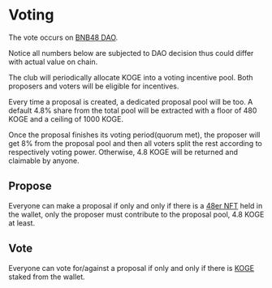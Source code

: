 # Voting

The vote occurs on [BNB48 DAO](https://www.bnb48.club).&#x20;

Notice all numbers below are subjected to DAO decision thus could differ with actual value on chain.

The club will periodically allocate KOGE into a voting incentive pool. Both proposers and voters will be eligible for incentives.

Every time a proposal is created, a dedicated proposal pool will be too. A default 4.8% share from the total pool will be extracted with a floor of 480 KOGE and a ceiling of 1000 KOGE.&#x20;

Once the proposal finishes its voting period(quorum met), the proposer will get 8% from the proposal pool and then all voters split the rest according to respectively voting power. Otherwise, 4.8 KOGE will be returned and claimable by anyone.

## Propose

Everyone can make a proposal if only and only if there is a [48er NFT](48er-nft.md) held in the wallet, only the proposer must contribute to the proposal pool, 4.8 KOGE at least.

## Vote

Everyone can vote for/against a proposal if only and only if there is [KOGE ](koge-token.md)staked from the wallet.


